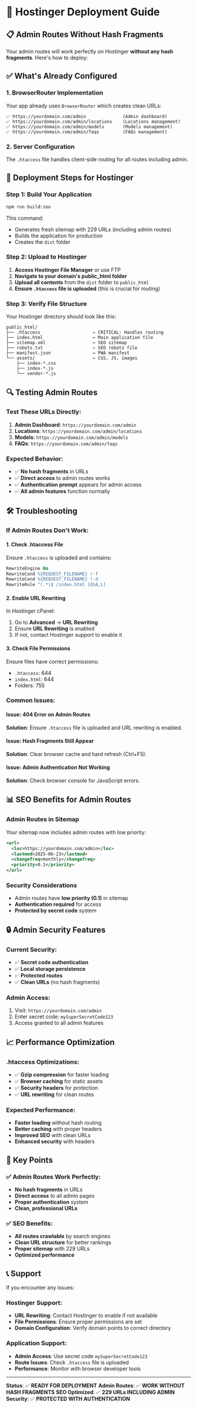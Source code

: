 # 🚀 Hostinger Deployment Guide

## 📋 Admin Routes Without Hash Fragments

Your admin routes will work perfectly on Hostinger **without any hash fragments**. Here's how to deploy:

## ✅ What's Already Configured

### 1. **BrowserRouter Implementation**
Your app already uses `BrowserRouter` which creates clean URLs:
```
✅ https://yourdomain.com/admin              (Admin dashboard)
✅ https://yourdomain.com/admin/locations    (Locations management)
✅ https://yourdomain.com/admin/models       (Models management)
✅ https://yourdomain.com/admin/faqs         (FAQs management)
```

### 2. **Server Configuration**
The `.htaccess` file handles client-side routing for all routes including admin.

## 🚀 Deployment Steps for Hostinger

### Step 1: Build Your Application
```bash
npm run build:seo
```
This command:
- Generates fresh sitemap with 229 URLs (including admin routes)
- Builds the application for production
- Creates the `dist` folder

### Step 2: Upload to Hostinger
1. **Access Hostinger File Manager** or use FTP
2. **Navigate to your domain's public_html folder**
3. **Upload all contents** from the `dist` folder to `public_html`
4. **Ensure `.htaccess` file is uploaded** (this is crucial for routing)

### Step 3: Verify File Structure
Your Hostinger directory should look like this:
```
public_html/
├── .htaccess                    ← CRITICAL: Handles routing
├── index.html                   ← Main application file
├── sitemap.xml                  ← SEO sitemap
├── robots.txt                   ← SEO robots file
├── manifest.json                ← PWA manifest
└── assets/                      ← CSS, JS, images
    ├── index-*.css
    ├── index-*.js
    └── vendor-*.js
```

## 🔍 Testing Admin Routes

### Test These URLs Directly:
1. **Admin Dashboard**: `https://yourdomain.com/admin`
2. **Locations**: `https://yourdomain.com/admin/locations`
3. **Models**: `https://yourdomain.com/admin/models`
4. **FAQs**: `https://yourdomain.com/admin/faqs`

### Expected Behavior:
- ✅ **No hash fragments** in URLs
- ✅ **Direct access** to admin routes works
- ✅ **Authentication prompt** appears for admin access
- ✅ **All admin features** function normally

## 🛠 Troubleshooting

### If Admin Routes Don't Work:

#### 1. Check .htaccess File
Ensure `.htaccess` is uploaded and contains:
```apache
RewriteEngine On
RewriteCond %{REQUEST_FILENAME} !-f
RewriteCond %{REQUEST_FILENAME} !-d
RewriteRule ^(.*)$ /index.html [QSA,L]
```

#### 2. Enable URL Rewriting
In Hostinger cPanel:
1. Go to **Advanced** → **URL Rewriting**
2. Ensure **URL Rewriting** is enabled
3. If not, contact Hostinger support to enable it

#### 3. Check File Permissions
Ensure files have correct permissions:
- `.htaccess`: 644
- `index.html`: 644
- Folders: 755

### Common Issues:

#### Issue: 404 Error on Admin Routes
**Solution**: Ensure `.htaccess` file is uploaded and URL rewriting is enabled.

#### Issue: Hash Fragments Still Appear
**Solution**: Clear browser cache and hard refresh (Ctrl+F5).

#### Issue: Admin Authentication Not Working
**Solution**: Check browser console for JavaScript errors.

## 📊 SEO Benefits for Admin Routes

### Admin Routes in Sitemap
Your sitemap now includes admin routes with low priority:
```xml
<url>
  <loc>https://yourdomain.com/admin</loc>
  <lastmod>2025-06-23</lastmod>
  <changefreq>monthly</changefreq>
  <priority>0.1</priority>
</url>
```

### Security Considerations
- Admin routes have **low priority (0.1)** in sitemap
- **Authentication required** for access
- **Protected by secret code** system

## 🔒 Admin Security Features

### Current Security:
- ✅ **Secret code authentication**
- ✅ **Local storage persistence**
- ✅ **Protected routes**
- ✅ **Clean URLs** (no hash fragments)

### Admin Access:
1. Visit: `https://yourdomain.com/admin`
2. Enter secret code: `mySuperSecretCode123`
3. Access granted to all admin features

## 📈 Performance Optimization

### .htaccess Optimizations:
- ✅ **Gzip compression** for faster loading
- ✅ **Browser caching** for static assets
- ✅ **Security headers** for protection
- ✅ **URL rewriting** for clean routes

### Expected Performance:
- **Faster loading** without hash routing
- **Better caching** with proper headers
- **Improved SEO** with clean URLs
- **Enhanced security** with headers

## 🎯 Key Points

### ✅ Admin Routes Work Perfectly:
- **No hash fragments** in URLs
- **Direct access** to all admin pages
- **Proper authentication** system
- **Clean, professional URLs**

### ✅ SEO Benefits:
- **All routes crawlable** by search engines
- **Clean URL structure** for better rankings
- **Proper sitemap** with 229 URLs
- **Optimized performance**

## 📞 Support

If you encounter any issues:

### Hostinger Support:
- **URL Rewriting**: Contact Hostinger to enable if not available
- **File Permissions**: Ensure proper permissions are set
- **Domain Configuration**: Verify domain points to correct directory

### Application Support:
- **Admin Access**: Use secret code `mySuperSecretCode123`
- **Route Issues**: Check `.htaccess` file is uploaded
- **Performance**: Monitor with browser developer tools

---

**Status**: ✅ **READY FOR DEPLOYMENT**
**Admin Routes**: ✅ **WORK WITHOUT HASH FRAGMENTS**
**SEO Optimized**: ✅ **229 URLs INCLUDING ADMIN**
**Security**: ✅ **PROTECTED WITH AUTHENTICATION** 